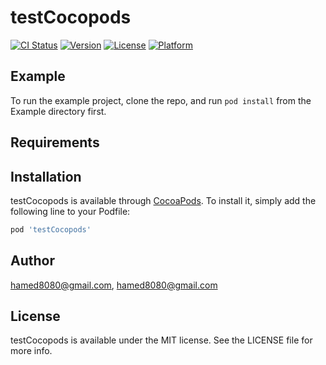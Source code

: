 # testCocopods

[![CI Status](https://img.shields.io/travis/hamed8080@gmail.com/testCocopods.svg?style=flat)](https://travis-ci.org/hamed8080@gmail.com/testCocopods)
[![Version](https://img.shields.io/cocoapods/v/testCocopods.svg?style=flat)](https://cocoapods.org/pods/testCocopods)
[![License](https://img.shields.io/cocoapods/l/testCocopods.svg?style=flat)](https://cocoapods.org/pods/testCocopods)
[![Platform](https://img.shields.io/cocoapods/p/testCocopods.svg?style=flat)](https://cocoapods.org/pods/testCocopods)

## Example

To run the example project, clone the repo, and run `pod install` from the Example directory first.

## Requirements

## Installation

testCocopods is available through [CocoaPods](https://cocoapods.org). To install
it, simply add the following line to your Podfile:

```ruby
pod 'testCocopods'
```

## Author

hamed8080@gmail.com, hamed8080@gmail.com

## License

testCocopods is available under the MIT license. See the LICENSE file for more info.
